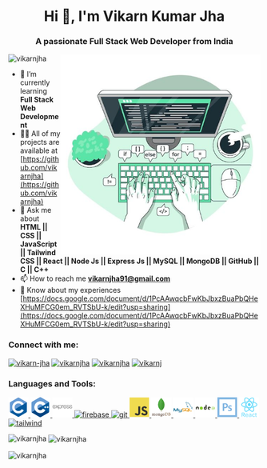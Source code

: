 <h1 align="center">Hi 👋, I'm Vikarn Kumar Jha</h1>
<h3 align="center">A passionate Full Stack Web Developer from India</h3>

<img align="right" width="400" alt="programming img" src="/programming img1.jpg">


<p align="left">
  <img
    src="https://komarev.com/ghpvc/?username=vikarnjha&label=Profile%20views&color=0e75b6&style=flat"
    alt="vikarnjha"
  />
</p>

- 🌱 I’m currently learning **Full Stack Web Development**
- 👨‍💻 All of my projects are available at [https://github.com/vikarnjha](https://github.com/vikarnjha)
- 💬 Ask me about **HTML || CSS || JavaScript || Tailwind CSS || React || Node Js || Express Js || MySQL || MongoDB || GitHub || C || C++**
- 📫 How to reach me **vikarnjha91@gmail.com**
- 📄 Know about my experiences [https://docs.google.com/document/d/1PcAAwqcbFwKbJbxzBuaPbQHeXHuMFCG0em_RVTSbU-k/edit?usp=sharing](https://docs.google.com/document/d/1PcAAwqcbFwKbJbxzBuaPbQHeXHuMFCG0em_RVTSbU-k/edit?usp=sharing)

<h3 align="left">Connect with me:</h3>
<p align="left">
  <a href="https://linkedin.com/in/vikarn-jha" target="blank"
    ><img
      align="center"
      src="https://raw.githubusercontent.com/rahuldkjain/github-profile-readme-generator/master/src/images/icons/Social/linked-in-alt.svg"
      alt="vikarn-jha"
      height="30"
      width="40"
  /></a>
  <a href="https://instagram.com/vikarnjha" target="blank"
    ><img
      align="center"
      src="https://raw.githubusercontent.com/rahuldkjain/github-profile-readme-generator/master/src/images/icons/Social/instagram.svg"
      alt="vikarnjha"
      height="30"
      width="40"
  /></a>
  <a href="https://fb.com/vikarnjha" target="blank"
    ><img
      align="center"
      src="https://raw.githubusercontent.com/rahuldkjain/github-profile-readme-generator/master/src/images/icons/Social/facebook.svg"
      alt="vikarnjha"
      height="30"
      width="40"
  /></a>
  <a href="https://twitter.com/vikarnj" target="blank"
    ><img
      align="center"
      src="https://raw.githubusercontent.com/rahuldkjain/github-profile-readme-generator/master/src/images/icons/Social/twitter.svg"
      alt="vikarnj"
      height="30"
      width="40"
  /></a>
</p>

<h3 align="left">Languages and Tools:</h3>
<p align="left">
  <a href="https://www.cprogramming.com/" target="_blank" rel="noreferrer">
    <img
      src="https://raw.githubusercontent.com/devicons/devicon/master/icons/c/c-original.svg"
      alt="c"
      width="40"
      height="40"
    />
  </a>
  <a href="https://www.w3schools.com/cpp/" target="_blank" rel="noreferrer">
    <img
      src="https://raw.githubusercontent.com/devicons/devicon/master/icons/cplusplus/cplusplus-original.svg"
      alt="cplusplus"
      width="40"
      height="40"
    />
  </a>
  <a href="https://expressjs.com" target="_blank" rel="noreferrer">
    <img
      src="https://raw.githubusercontent.com/devicons/devicon/master/icons/express/express-original-wordmark.svg"
      alt="express"
      width="40"
      height="40"
    />
  </a>
  <a href="https://firebase.google.com/" target="_blank" rel="noreferrer">
    <img
      src="https://www.vectorlogo.zone/logos/firebase/firebase-icon.svg"
      alt="firebase"
      width="40"
      height="40"
    />
  </a>
  <a href="https://git-scm.com/" target="_blank" rel="noreferrer">
    <img
      src="https://www.vectorlogo.zone/logos/git-scm/git-scm-icon.svg"
      alt="git"
      width="40"
      height="40"
    />
  </a>
  <a
    href="https://developer.mozilla.org/en-US/docs/Web/JavaScript"
    target="_blank"
    rel="noreferrer"
  >
    <img
      src="https://raw.githubusercontent.com/devicons/devicon/master/icons/javascript/javascript-original.svg"
      alt="javascript"
      width="40"
      height="40"
    />
  </a>
  <a href="https://www.mongodb.com/" target="_blank" rel="noreferrer">
    <img
      src="https://raw.githubusercontent.com/devicons/devicon/master/icons/mongodb/mongodb-original-wordmark.svg"
      alt="mongodb"
      width="40"
      height="40"
    />
  </a>
  <a href="https://www.mysql.com/" target="_blank" rel="noreferrer">
    <img
      src="https://raw.githubusercontent.com/devicons/devicon/master/icons/mysql/mysql-original-wordmark.svg"
      alt="mysql"
      width="40"
      height="40"
    />
  </a>
  <a href="https://nodejs.org" target="_blank" rel="noreferrer">
    <img
      src="https://raw.githubusercontent.com/devicons/devicon/master/icons/nodejs/nodejs-original-wordmark.svg"
      alt="nodejs"
      width="40"
      height="40"
    />
  </a>
  <a href="https://www.photoshop.com/en" target="_blank" rel="noreferrer">
    <img
      src="https://raw.githubusercontent.com/devicons/devicon/master/icons/photoshop/photoshop-line.svg"
      alt="photoshop"
      width="40"
      height="40"
    />
  </a>
  <a href="https://reactjs.org/" target="_blank" rel="noreferrer">
    <img
      src="https://raw.githubusercontent.com/devicons/devicon/master/icons/react/react-original-wordmark.svg"
      alt="react"
      width="40"
      height="40"
    />
  </a>
  <a href="https://tailwindcss.com/" target="_blank" rel="noreferrer">
    <img
      src="https://www.vectorlogo.zone/logos/tailwindcss/tailwindcss-icon.svg"
      alt="tailwind"
      width="40"
      height="40"
    />
  </a>
</p>

<p>
  <img
    align="left"
    src="https://github-readme-stats.vercel.app/api/top-langs?username=vikarnjha&show_icons=true&locale=en&layout=compact"
    alt="vikarnjha"
  />
</p>

<p>
  &nbsp;<img
    align="center"
    src="https://github-readme-stats.vercel.app/api?username=vikarnjha&show_icons=true&locale=en"
    alt="vikarnjha"
  />
</p>

<p>
  <img
    align="center"
    src="https://github-readme-streak-stats.herokuapp.com/?user=vikarnjha&"
    alt="vikarnjha"
  />
</p>

